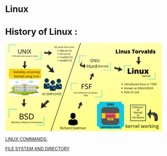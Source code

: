 # Linux

# History of Linux :

![Linux%202855dc2a110a461ea918966c77693bdb/UNIX_(1).png](Linux%202855dc2a110a461ea918966c77693bdb/UNIX_(1).png)

[LINUX COMMANDS:](Linux%202855dc2a110a461ea918966c77693bdb/LINUX%20COMMANDS%203ed65ff2b16145a794514e9f63216129.csv)

[FILE SYSTEM AND DIRECTORY](Linux%202855dc2a110a461ea918966c77693bdb/FILE%20SYSTEM%20AND%20DIRECTORY%206e331a903e5e4810be59eaa92ccc8a55.csv)